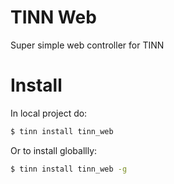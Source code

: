 # TINN Web
Super simple web controller for TINN


# Install

In local project do:
```sh
$ tinn install tinn_web
```
Or to install globallly:
```sh
$ tinn install tinn_web -g
```
